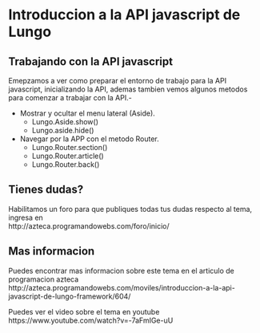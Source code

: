 Introduccion a la API javascript de Lungo
=============

<h2>Trabajando con la API javascript</h2>
<p>Emepzamos a ver como preparar el entorno de trabajo para la API javascript, inicializando la API, ademas tambien vemos algunos metodos para comenzar a trabajar con la API.-</p>
<ul>
	<li>Mostrar y ocultar el menu lateral (Aside).
		<ul>
			<li>Lungo.Aside.show()</li>
			<li>Lungo.aside.hide()</li>
		</ul>
	</li>
	<li>Navegar por la APP con el metodo Router.
		<ul>
			<li>Lungo.Router.section()</li>
			<li>Lungo.Router.article()</li>
			<li>Lungo.Router.back()</li>
		</ul>
	</li>
</ul>
<h2>Tienes dudas?</h2>
<p>Habilitamos un foro para que publiques todas tus dudas respecto al tema, ingresa en<br>
http://azteca.programandowebs.com/foro/inicio/</p>
<h2>Mas informacion</h2>
<p>Puedes encontrar mas informacion sobre este tema en el articulo de programacion azteca<br>
http://azteca.programandowebs.com/moviles/introduccion-a-la-api-javascript-de-lungo-framework/604/</p>
<p>Puedes ver el video sobre el tema en youtube<br>
https://www.youtube.com/watch?v=-7aFmIGe-uU</p>